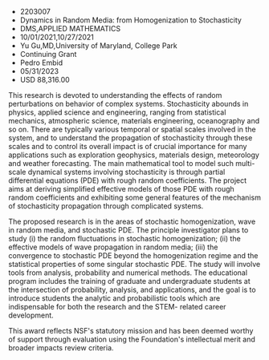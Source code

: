 
* 2203007
* Dynamics in Random Media: from Homogenization to Stochasticity
* DMS,APPLIED MATHEMATICS
* 10/01/2021,10/27/2021
* Yu Gu,MD,University of Maryland, College Park
* Continuing Grant
* Pedro Embid
* 05/31/2023
* USD 88,316.00

This research is devoted to understanding the effects of random perturbations on
behavior of complex systems. Stochasticity abounds in physics, applied science
and engineering, ranging from statistical mechanics, atmospheric science,
materials engineering, oceanography and so on. There are typically various
temporal or spatial scales involved in the system, and to understand the
propagation of stochasticity through these scales and to control its overall
impact is of crucial importance for many applications such as exploration
geophysics, materials design, meteorology and weather forecasting. The main
mathematical tool to model such multi-scale dynamical systems involving
stochasticity is through partial differential equations (PDE) with rough random
coefficients. The project aims at deriving simplified effective models of those
PDE with rough random coefficients and exhibiting some general features of the
mechanism of stochasticity propagation through complicated systems.

The proposed research is in the areas of stochastic homogenization, wave in
random media, and stochastic PDE. The principle investigator plans to study (i)
the random fluctuations in stochastic homogenization; (ii) the effective models
of wave propagation in random media; (iii) the convergence to stochastic PDE
beyond the homogenization regime and the statistical properties of some singular
stochastic PDE. The study will involve tools from analysis, probability and
numerical methods. The educational program includes the training of graduate and
undergraduate students at the intersection of probability, analysis, and
applications, and the goal is to introduce students the analytic and
probabilistic tools which are indispensable for both the research and the STEM-
related career development.

This award reflects NSF's statutory mission and has been deemed worthy of
support through evaluation using the Foundation's intellectual merit and broader
impacts review criteria.
